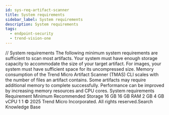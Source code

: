 ```yaml
---
id: sys-req-artifact-scanner
title: System requirements
sidebar_label: System requirements
description: System requirements
tags:
  - endpoint-security
  - trend-vision-one
---
```


/*<![CDATA[*/ $('#title').html($('meta[name=map-description]').attr('content')); /*]]>*/ System requirements The following minimum system requirements are sufficient to scan most artifacts. Your system must have enough storage capacity to accommodate the size of your target artifact. For images, your system must have sufficient space for its uncompressed size. Memory consumption of the Trend Micro Artifact Scanner (TMAS) CLI scales with the number of files an artifact contains. Some artifacts may require additional memory to complete successfully. Performance can be improved by increasing memory resources and CPU cores. System requirements Requirement Minimum Recommended Storage 16 GB 16 GB RAM 2 GB 4 GB vCPU 1 1 © 2025 Trend Micro Incorporated. All rights reserved.Search Knowledge Base